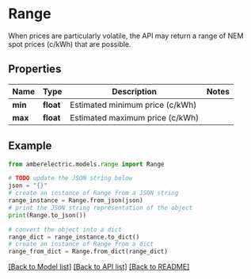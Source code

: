 # Range

When prices are particularly volatile, the API may return a range of NEM spot prices (c/kWh) that are possible.

## Properties

Name | Type | Description | Notes
------------ | ------------- | ------------- | -------------
**min** | **float** | Estimated minimum price (c/kWh) | 
**max** | **float** | Estimated maximum price (c/kWh) | 

## Example

```python
from amberelectric.models.range import Range

# TODO update the JSON string below
json = "{}"
# create an instance of Range from a JSON string
range_instance = Range.from_json(json)
# print the JSON string representation of the object
print(Range.to_json())

# convert the object into a dict
range_dict = range_instance.to_dict()
# create an instance of Range from a dict
range_from_dict = Range.from_dict(range_dict)
```
[[Back to Model list]](../README.md#documentation-for-models) [[Back to API list]](../README.md#documentation-for-api-endpoints) [[Back to README]](../README.md)


